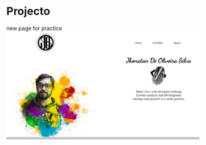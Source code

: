 # Projecto
 new page for practice
<img src="https://github.com/Jhowpix/projecto/blob/main/home/img/print.png">
